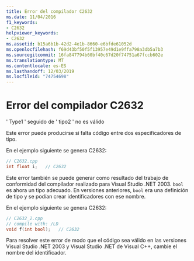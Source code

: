 ```yaml
---
title: Error del compilador C2632
ms.date: 11/04/2016
f1_keywords:
- C2632
helpviewer_keywords:
- C2632
ms.assetid: b15a6b1b-42d2-4e1b-8660-e6bfde61052d
ms.openlocfilehash: f69d43bf50f5f13957e49d1e9ffa798a3db5a7b3
ms.sourcegitcommit: 16fa847794b60bf40c67d20f74751a67fccb602e
ms.translationtype: MT
ms.contentlocale: es-ES
ms.lasthandoff: 12/03/2019
ms.locfileid: "74754698"
---
```

# <a name="compiler-error-c2632"></a>Error del compilador C2632

' Type1 ' seguido de ' tipo2 ' no es válido

Este error puede producirse si falta código entre dos especificadores de tipo.

En el ejemplo siguiente se genera C2632:

```cpp
// C2632.cpp
int float i;   // C2632
```

Este error también se puede generar como resultado del trabajo de conformidad del compilador realizado para Visual Studio .NET 2003. `bool` es ahora un tipo adecuado. En versiones anteriores, `bool` era una definición de tipo y se podían crear identificadores con ese nombre.

En el ejemplo siguiente se genera C2632:

```cpp
// C2632_2.cpp
// compile with: /LD
void f(int bool);   // C2632
```

Para resolver este error de modo que el código sea válido en las versiones Visual Studio .NET 2003 y Visual Studio .NET de Visual C++, cambie el nombre del identificador.
